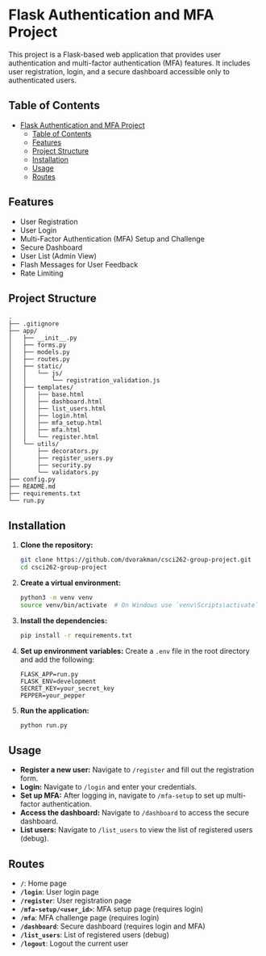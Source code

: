 # Flask Authentication and MFA Project

This project is a Flask-based web application that provides user authentication and multi-factor authentication (MFA) features. It includes user registration, login, and a secure dashboard accessible only to authenticated users.

## Table of Contents

- [Flask Authentication and MFA Project](#flask-authentication-and-mfa-project)
  - [Table of Contents](#table-of-contents)
  - [Features](#features)
  - [Project Structure](#project-structure)
  - [Installation](#installation)
  - [Usage](#usage)
  - [Routes](#routes)

## Features

- User Registration
- User Login
- Multi-Factor Authentication (MFA) Setup and Challenge
- Secure Dashboard
- User List (Admin View)
- Flash Messages for User Feedback
- Rate Limiting

## Project Structure

```plaintext
.
├── .gitignore
├── app/
│   ├── __init__.py
│   ├── forms.py
│   ├── models.py
│   ├── routes.py
│   ├── static/
│   │   └── js/
│   │       └── registration_validation.js
│   ├── templates/
│   │   ├── base.html
│   │   ├── dashboard.html
│   │   ├── list_users.html
│   │   ├── login.html
│   │   ├── mfa_setup.html
│   │   ├── mfa.html
│   │   └── register.html
│   └── utils/
│       ├── decorators.py
│       ├── register_users.py
│       ├── security.py
│       └── validators.py
├── config.py
├── README.md
├── requirements.txt
└── run.py
```

## Installation

1. **Clone the repository:**
    ```sh
    git clone https://github.com/dvorakman/csci262-group-project.git
    cd csci262-group-project
    ```

2. **Create a virtual environment:**
    ```sh
    python3 -m venv venv
    source venv/bin/activate  # On Windows use `venv\Scripts\activate`
    ```

3. **Install the dependencies:**
    ```sh
    pip install -r requirements.txt
    ```

4. **Set up environment variables:**
    Create a `.env` file in the root directory and add the following:
    ```env
    FLASK_APP=run.py
    FLASK_ENV=development
    SECRET_KEY=your_secret_key
    PEPPER=your_pepper
    ```

5. **Run the application:**
    ```sh
    python run.py
    ```

## Usage

- **Register a new user:** Navigate to `/register` and fill out the registration form.
- **Login:** Navigate to `/login` and enter your credentials.
- **Set up MFA:** After logging in, navigate to `/mfa-setup` to set up multi-factor authentication.
- **Access the dashboard:** Navigate to `/dashboard` to access the secure dashboard.
- **List users:** Navigate to `/list_users` to view the list of registered users (debug).

## Routes

- **`/`**: Home page
- **`/login`**: User login page
- **`/register`**: User registration page
- **`/mfa-setup/<user_id>`**: MFA setup page (requires login)
- **`/mfa`**: MFA challenge page (requires login)
- **`/dashboard`**: Secure dashboard (requires login and MFA)
- **`/list_users`**: List of registered users (debug)
- **`/logout`**: Logout the current user
